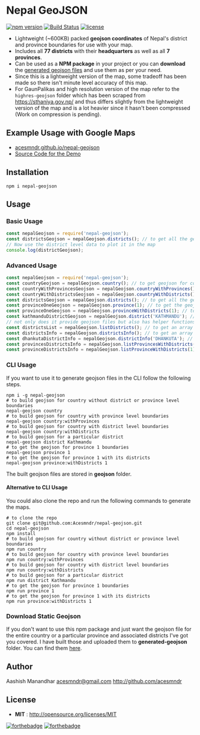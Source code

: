 # Nepal GeoJSON

[![npm version](https://badge.fury.io/js/nepal-geojson.svg)](https://badge.fury.io/js/nepal-geojson)
[![Build Status](https://travis-ci.org/Acesmndr/nepal-geojson.svg?branch=master)](https://travis-ci.org/Acesmndr/nepal-geojson)
[![license](https://img.shields.io/npm/l/express.svg)]()

* Lightweight (~600KB) packed **geojson coordinates** of Nepal's district and province boundaries for use with your map.
* Includes all **77 districts** with their **headquarters** as well as all **7 provinces**.
* Can be used as a **NPM package** in your project or you can **download** the [generated geojson files](https://github.com/Acesmndr/nepal-geojson/tree/master/generated-geojson) and use them as per your need.
* Since this is a lightweight version of the map, some tradeoff has been made so there isn't minute level accuracy of this map.
* For GaunPalikas and high resolution version of the map refer to the `highres-geojson` folder which has been scraped from https://sthaniya.gov.np/ and thus differs slightly from the lightweight version of the map and is a lot heavier since it hasn't been compressed (Work on compression is pending).

## Example Usage with Google Maps
* [acesmndr.github.io/nepal-geojson](https://acesmndr.github.io/nepal-geojson/)
* [Source Code for the Demo](https://github.com/Acesmndr/nepal-geojson/tree/master/example)

## Installation

```shell
npm i nepal-geojson
```

## Usage
### Basic Usage

```js
const nepalGeojson = require('nepal-geojson');
const districtsGeojson = nepalGeojson.districts(); // to get all the geojson for all the districts 
// Now use the district level data to plot it in the map
console.log(districtGeojson);
```

### Advanced Usage

```js
const nepalGeojson = require('nepal-geojson');
const countryGeojson = nepalGeojson.country(); // to get geojson for country without province or district level boundaries
const countryWithProvincesGeojson = nepalGeojson.countryWithProvinces(); // to get geojson for country with province level boundaries
const countryWithDistrictsGeojson = nepalGeojson.countryWithDistricts(); // to get the geojson for country with district level boundaries. It's same as nepalGeojson.districts();
const districtsGeojson = nepalGeojson.districts(); // to get all the geojson for all the districts
const provinceOneGeojson = nepalGeojson.province(1); // to get the geojson for boundary of province 1
const provinceOneGeojson = nepalGeojson.provinceWithDistricts(1); // to get the geojson for province 1 with district boundaries
const kathmanduDistrictGeojson = nepalGeojson.district('KATHMANDU'); // to get the geojson of a single district
// not only does it provide geojson files but also has helper functions to extract necessary details about the districts
const districtsList = nepalGeojson.listDistricts(); // to get an array of all the district names
const districtsInfo = nepalGeojson.districtsInfo(); // to get an array of objects of headquarter and province info for all 77 districts
const dhankutaDistrictInfo = nepalGeojson.districtInfo('DHANKUTA'); // to get info about Dhankuta district
const provincesDistrictsInfo = nepalGeojson.listProvincesWithDistricts(); // returns an array of arrays of provinces with province details each containing info objects of containing districts
const provinceDistrictsInfo = nepalGeojson.listProvinceWithDistricts(1); // returns array of info objects of districts in province 1 as well as province information
```

### CLI Usage

If you want to use it to generate geojson files in the CLI follow the following steps.
```shell
npm i -g nepal-geojson
# to build geojson for country without district or province level boundaries
nepal-geojson country
# to build geojson for country with province level boundaries
nepal-geojson country:withProvinces
# to build geojson for country with district level boundaries
nepal-geojson country:withDistricts
# to build geojson for a particular district
nepal-geojson district Kathmandu
# to get the geojson for province 1 boundaries
nepal-geojson province 1
# to get the geojson for province 1 with its districts
nepal-geojson province:withDistricts 1
```
The built geojson files are stored in **geojson** folder.

#### Alternative to CLI Usage

You could also clone the repo and run the following commands to generate the maps.
```shell
# to clone the repo
git clone git@github.com:Acesmndr/nepal-geojson.git
cd nepal-geojson
npm install
# to build geojson for country without district or province level boundaries
npm run country
# to build geojson for country with province level boundaries
npm run country:withProvinces
# to build geojson for country with district level boundaries
npm run country:withDistricts
# to build geojson for a particular district
npm run district Kathmandu
# to get the geojson for province 1 boundaries
npm run province 1
# to get the geojson for province 1 with its districts
npm run province:withDistricts 1
```

### Download Static Geojson

If you don't want to use this npm package and just want the geojson file for the entire country or a particular province and associated districts I've got you covered. I have built those and uploaded them to **generated-geojson** folder. You can find them [here](https://github.com/Acesmndr/nepal-geojson/tree/master/generated-geojson).

## Author

Aashish Manandhar <acesmndr@gmail.com>
http://github.com/acesmndr

## License

 - **MIT** : http://opensource.org/licenses/MIT

[![forthebadge](http://forthebadge.com/images/badges/uses-js.svg)](http://forthebadge.com)
[![forthebadge](http://forthebadge.com/images/badges/built-with-love.svg)](http://forthebadge.com)
